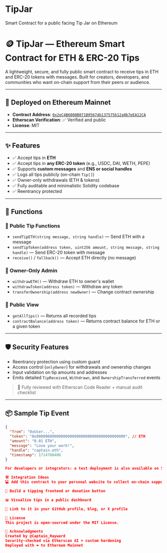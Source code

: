 # TipJar
Smart Contract for a public facing Tip Jar on Ethereum

# 🪙 TipJar — Ethereum Smart Contract for ETH & ERC-20 Tips

A lightweight, secure, and fully public smart contract to receive tips in ETH and ERC-20 tokens with messages. Built for creators, developers, and communities who want on-chain support from their peers or audience.

---

## 📍 Deployed on Ethereum Mainnet

- **Contract Address**: [`0x2eC4B6000B071B95674b137575b12a0b7eEA12CA`](https://etherscan.io/address/0x2eC4B6000B071B95674b137575b12a0b7eEA12CA)
- **Etherscan Verification**: ✅ Verified and public
- **License**: MIT

---

## ✨ Features

- ✅ Accept tips in **ETH**
- ✅ Accept tips in **any ERC-20 token** (e.g., USDC, DAI, WETH, PEPE)
- ✅ Supports **custom messages** and **ENS or social handles**
- ✅ Logs all tips publicly (on-chain `Tip[]`)
- ✅ Owner-only withdrawals (ETH & tokens)
- ✅ Fully auditable and minimalistic Solidity codebase
- ✅ Reentrancy protected

---

## 📜 Functions

### 🔹 Public Tip Functions
- `sendTipETH(string message, string handle)` — Send ETH with a message
- `sendTipToken(address token, uint256 amount, string message, string handle)` — Send ERC-20 token with message
- `receive()` / `fallback()` — Accept ETH directly (no message)

### 🔹 Owner-Only Admin
- `withdrawETH()` — Withdraw ETH to owner's wallet
- `withdrawToken(address token)` — Withdraw any token
- `transferOwnership(address newOwner)` — Change contract ownership

### 🔹 Public View
- `getAllTips()` — Returns all recorded tips
- `contractBalance(address token)` — Returns contract balance for ETH or a given token

---

## 🛡 Security Features

- Reentrancy protection using custom guard
- Access control (`onlyOwner`) for withdrawals and ownership changes
- Input validation on tip amounts and addresses
- Emits detailed `TipReceived`, `Withdrawn`, and `OwnershipTransferred` events

> 🔎 Fully reviewed with Etherscan Code Reader + manual audit checklist

---

## 📦 Sample Tip Event

```json
{
  "from": "0xUser...",
  "token": "0x0000000000000000000000000000000000000000", // ETH
  "amount": "0.01 ETH",
  "message": "Love your work!",
  "handle": "captain.eth",
  "timestamp": 1714760400
}

For developers or integrators: a test deployment is also available on Sepolia at 0xd2FE5bDA2d5bc5C291e0DD6919d6E13521ab1128

🛠️ Integration Ideas
💻 Add this contract to your personal website to collect on-chain support

💬 Build a tipping frontend or donation button

📊 Visualize tips in a public dashboard

🎁 Link to it in your GitHub profile, blog, or X profile

📖 License
This project is open-sourced under the MIT License.

🙌 Acknowledgments
Created by @Captain_Hayward
Security-checked via Etherscan AI + custom hardening
Deployed with ❤️ to Ethereum Mainnet
